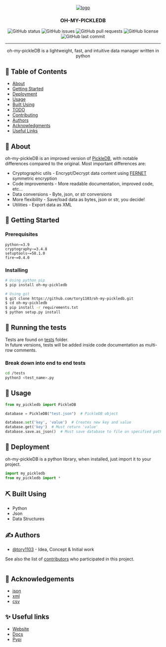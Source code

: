 <p align="center">
  <a href="https://tory1103.github.io/oh-my-pickledb/" rel="noopener">
  <img src="docs/images/logo.png" alt="logo"></a>
</p>

<h3 align="center">OH-MY-PICKLEDB</h3>

<div align="center">

  ![GitHub status](https://img.shields.io/badge/status-active-brightgreen)
  ![GitHub issues](https://img.shields.io/github/issues/tory1103/oh-my-pickledb?color=yellow)
  ![GitHub pull requests](https://img.shields.io/github/issues-pr/tory1103/oh-my-pickledb)
  ![GitHub license](https://img.shields.io/github/license/tory1103/oh-my-pickledb?color=blue)
  ![GitHub last commit](https://img.shields.io/github/last-commit/tory1103/oh-my-pickledb?color=red)

</div>

---

<p align="center"> 
oh-my-pickleDB is a lightweight, fast, and intuitive data manager written in python
    <br> 
</p>

## 📝 Table of Contents
- [About](#about)
- [Getting Started](#getting_started)
- [Deployment](#deployment)
- [Usage](#usage)
- [Built Using](#built_using)
- [TODO](./TODO.md)
- [Contributing](./CONTRIBUTING.md)
- [Authors](#authors)
- [Acknowledgments](#acknowledgement)
- [Useful Links](#links)

## 🧐 About <a name = "about"></a>
oh-my-pickleDB is an improved version of [PickleDB](https://github.com/patx/pickledb), with notable differences compared to the original. Most important differences are:
  - Cryptographic utils - Encrypt/Decrypt data content using [FERNET](https://cryptography.io/en/latest/fernet/) symmetric encryption
  - Code improvements - More readable documentation, improved code, etc...
  - Data conversions - Byte, json, or str conversions
  - More flexibility - Save/load data as bytes, json or str, you decide!
  - Utilities - Export data as XML

## 🏁 Getting Started <a name = "getting_started"></a>

### Prerequisites
```
python~=3.9
cryptography~=3.4.8
setuptools~=58.1.0
fire~=0.4.0
```

### Installing
```bash
# Using python pip
$ pip install oh-my-pickledb

# Using git
$ git clone https://github.com/tory1103/oh-my-pickledb.git
$ cd oh-my-pickledb
$ pip install -r requirements.txt
$ python setup.py install
```

## 🔧 Running the tests <a name = "tests"></a>
Tests are found on [tests](./tests) folder.
<br>
In future versions, tests will be added inside code documentation as multi-row comments.

### Break down into end to end tests
```bash
cd /tests
python3 <test_name>.py
```

## 🎈 Usage <a name="usage"></a>
```python
from my_pickledb import PickleDB

database = PickleDB("test.json")  # PickleDB object

database.set('key', 'value')  # Creates new key and value
database.get('key')  # Must return 'value'
database.save.as_json()  # Must save database to file on specified path
```

## 🚀 Deployment <a name = "deployment"></a>
oh-my-pickleDB is a python library, when installed, just import it to your project.
```python
import my_pickledb
from my_pickledb import *
```

## ⛏️ Built Using <a name = "built_using"></a>
- Python
- Json
- Data Structures

## ✍️ Authors <a name = "authors"></a>
- [@tory1103](https://github.com/tory1103) - Idea, Concept & Initial work

See also the list of [contributors](https://github.com/tory1103/oh-my-pickledb/contributors) who participated in this project.

<p align="center">
  <a href="https://github.com/tory1103/oh-my-pickledb/graphs/contributors">
    <img src="https://contributors-img.web.app/image?repo=tory1103/oh-my-pickledb"  alt=""/>
  </a>
</p>

## 🎉 Acknowledgements <a name = "acknowledgement"></a>
- [json](https://www.json.org/json-en.html) 
- [xml](https://en.wikipedia.org/wiki/Extensible_Markup_Language)
- [csv](https://en.wikipedia.org/wiki/Comma-separated_values)


## ✨ Useful links <a name = "links"></a>
- [Website](https://tory1103.github.io/oh-my-pickledb/)
- [Docs](https://tory1103.github.io/oh-my-pickledb/docs.html)
- [Pypi](https://pypi.org/project/oh-my-pickledb/)
